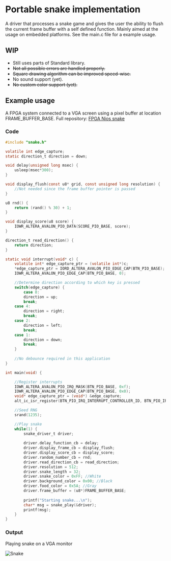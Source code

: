 # Portable snake implementation
A driver that processes a snake game and gives the user the ability to flush the current frame buffer with a self defined function. Mainly aimed at the usage on embedded platforms. See the main.c file for a example usage. 

## WIP
  - Still uses parts of Standard library.
  - ~~Not all possible errors are handled properly.~~
  - ~~Square drawing algorithm can be improved speed-wise.~~
  - No sound support (yet).
  - ~~No custom color support (yet).~~
## Example usage
A FPGA system connected to a VGA screen using a pixel buffer at location FRAME_BUFFER_BASE. Full repository: [FPGA Nios snake](https://github.com/MartBent/fpga-nios-snake)

### Code
```C
#include "snake.h"

volatile int edge_capture;
static direction_t direction = down;

void delay(unsigned long msec) {
    usleep(msec*300);
}

void display_flush(const u8* grid, const unsigned long resolution) {
    //Not needed since the frame buffer pointer is passed
}

u8 rnd() {
    return (rand() % 30) + 1;
}

void display_score(u8 score) {
    IOWR_ALTERA_AVALON_PIO_DATA(SCORE_PIO_BASE, score);
}

direction_t read_direction() {
    return direction;
}

static void interrupt(void* c) {
    volatile int* edge_capture_ptr = (volatile int*)c;
    *edge_capture_ptr = IORD_ALTERA_AVALON_PIO_EDGE_CAP(BTN_PIO_BASE);
    IOWR_ALTERA_AVALON_PIO_EDGE_CAP(BTN_PIO_BASE, 0);

    //Determine direction according to which key is pressed
    switch(edge_capture) {
        case 8:
	    direction = up;
	    break;
	case 4:
	    direction = right;
	    break;
	case 2:
	    direction = left;
	    break;
	case 1:
	    direction = down;
	    break;
	}
	
    //No debounce required in this application
}

int main(void) {

	//Register interrupts
	IOWR_ALTERA_AVALON_PIO_IRQ_MASK(BTN_PIO_BASE, 0xf);
	IOWR_ALTERA_AVALON_PIO_EDGE_CAP(BTN_PIO_BASE, 0x0);
	void* edge_capture_ptr = (void*) &edge_capture;
	alt_ic_isr_register(BTN_PIO_IRQ_INTERRUPT_CONTROLLER_ID, BTN_PIO_IRQ, interrupt, edge_capture_ptr, NULL);

	//Seed RNG
	srand(1235);

	//Play snake
	while(1) {
	    snake_driver_t driver;
	    
	    driver.delay_function_cb = delay;
	    driver.display_frame_cb = display_flush;
	    driver.display_score_cb = display_score;
	    driver.random_number_cb = rnd;
	    driver.read_direction_cb = read_direction;
	    driver.resolution = 512;
	    driver.snake_length = 32;
	    driver.snake_color = 0xFF; //White
	    driver.background_color = 0x00; //Black
	    driver.food_color = 0x5A; //Gray
	    driver.frame_buffer = (u8*)FRAME_BUFFER_BASE;
	    
	    printf("Starting snake...\n");
	    char* msg = snake_play(&driver);
	    printf(msg);
	}
}
```
### Output

Playing snake on a VGA monitor

![Snake](https://i.imgur.com/IClmkOl.gif)
